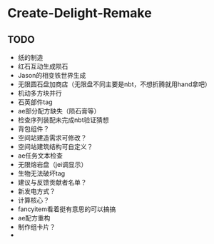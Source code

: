 # Create-Delight-Remake

## TODO

- 纸的制造
- 红石互动生成陨石
- Jason的相变铁世界生成
- 无限圆石盘加商店（无限盘不同主要是nbt，不想折腾就用hand拿吧）
- 机动多方块并行
- 石英部件tag
- ae部分配方缺失（陨石膏等）
- 检查序列装配未完成nbt验证猜想
- 背包组件？
- 空间站建造需求可修改？
- 空间站建筑结构可自定义？
- ae任务文本检查
- 无限熔岩盘（jei调显示）
- 生物无法破坏tag
- 建议与反馈贡献者名单？
- 新发电方式？
- 计算核心？
- fancyitem看着挺有意思的可以搞搞
- ae配方重构
- 制作组卡片？
- 
